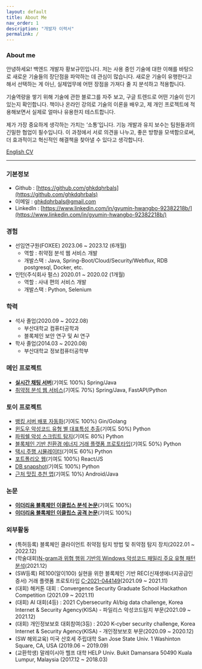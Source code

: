 ```yaml
---
layout: default
title: About Me
nav_order: 1
description: "개발자 이력서"
permalink: /
---
```


### About me

안녕하세요! 백엔드 개발자 황보규민입니다. 저는 사용 중인 기술에 대한 이해를 바탕으로 새로운 기술들의 장단점을 파악하는 데 관심이 많습니다. 새로운 기술이 유행한다고 해서 선택하는 게 아닌, 실제업무에 어떤 장점을 가져다 줄 지 분석하고 적용합니다.

기술역량을 쌓기 위해 기술에 관한 블로그를 자주 보고, 구글 트렌드로 어떤 기술이 인기 있는지 확인합니다. 책이나 온라인 강의로 기술의 이론을 배우고, 제 개인 프로젝트에 적용해보면서 실제로 얼마나 유용한지 테스트합니다.

제가 가장 중요하게 생각하는 가치는 ‘소통’입니다. 기능 개발과 유지 보수는 팀원들과의 긴밀한 협업이 필수입니다. 이 과정에서 서로 의견을 나누고, 좋은 방향을 모색함으로써, 더 효과적이고 혁신적인 해결책을 찾아낼 수 있다고 생각합니다.

[English CV](https://ghkdqhrbals.github.io/portfolios/cv_en.pdf)

---

### **기본정보**

* Github : [https://github.com/ghkdqhrbals](https://github.com/ghkdqhrbals)
* 이메일 : ghkdqhrbals@gmail.com
* LinkedIn : [https://www.linkedin.com/in/gyumin-hwangbo-92382218b/](https://www.linkedin.com/in/gyumin-hwangbo-92382218b/)

### **경험**

* 선임연구원(FOXEE) 2023.06 ~ 2023.12 (6개월)
  * 역할 : 취약점 분석 웹 서비스 개발
  * 개발스택 : Java, Spring-Boot/Cloud/Security/Webflux, RDB postgresql, Docker, etc.
* 인턴(주식회사 펄스) 2020.01 ~ 2020.02 (1개월)
  * 역할 : 사내 편의 서비스 개발
  * 개발스택 : Python, Selenium

### **학력**

* 석사 졸업(2020.09 ~ 2022.08)
  * 부산대학교 컴퓨터공학과
  * 블록체인 보안 연구 및 AI 연구
* 학사 졸업(2014.03 ~ 2020.08)
  * 부산대학교 정보컴퓨터공학부

### **메인 프로젝트**
* [**실시간 채팅 서버**](https://ghkdqhrbals.github.io/portfolios/docs/project/)(기여도 100%) Spring/Java
* [취약점 분석 웹 서비스](https://ghkdqhrbals.github.io/portfolios/docs/foxee/)(기여도 70%) Spring/Java, FastAPI/Python

### **토이 프로젝트**

* [뱅킹 서버 배포 자동화](https://ghkdqhrbals.github.io/portfolios/docs/project2/)(기여도 100%) Gin/Golang
* [윈도우 악성코드 유형 별 대표특성 추출](https://ghkdqhrbals.github.io/portfolios/docs/기타/toyp8/)(기여도 50%) Python
* [파워쉘 악성 스크립트 탐지](https://ghkdqhrbals.github.io/portfolios/docs/기타/toyp2/)(기여도 80%) Python
* [블록체인 기반 친환경 에너지 거래 플랫폼 프로토타입](https://ghkdqhrbals.github.io/portfolios/docs/기타/toyp4/)(기여도 50%) Python
* [택시 주행 시뮬레이터](https://ghkdqhrbals.github.io/portfolios/docs/기타/toyp7/)(기여도 60%) Python
* [포트폴리오 웹](https://ghkdqhrbals.github.io/portfolios/docs/기타/toyp6/)(기여도 100%) React/JS
* [DB snapshot](https://ghkdqhrbals.github.io/portfolios/docs/기타/toyp1/)(기여도 100%) Python
* [근처 맛집 추천 앱](https://ghkdqhrbals.github.io/portfolios/docs/기타/toyp5/)(기여도 10%) Android/Java

### **논문**

* [**이더리움 블록체인 이클립스 분석 논문**](https://ghkdqhrbals.github.io/assets/img/EthereumEclipseAttackAnalysis.pdf)(기여도 100%)
* [**이더리움 블록체인 이클립스 공격 논문**](https://ghkdqhrbals.github.io/portfolios/docs/Blockchain/)(기여도 100%)

### **외부활동**

* (특허등록) 블록체인 클라이언트 취약점 탐지 방법 및 취약점 탐지 장치(2022.01 ~ 2022.12)
* (학술대회)[N-gram과 위협 행위 기반의 Windows 악성코드 패밀리 주요 유형 패턴 분석](http://sso.riss.kr:11301/cdc_read_relay.jsp)(2021.12)
* (SW등록) RE100(알이100) 실현을 위한 블록체인 기반 REC(신재생에너지공급인증서) 거래 플랫폼 프로토타입 [C-2021-044149](https://www.ntis.go.kr/outcomes/popup/srchTotlSpwr.do?cmd=view&rstId=SNW-2021-00312106034&returnURI=null&pageCode=RI_SW_RST_DTL)(2021.09 ~ 2021.11)
* (대회) 해커톤 대회 : Convergence Security Graduate School Hackathon Competition (2021.09 ~ 2021.11)
* (대회) AI 대회(4등) : 2021 Cybersecurity AI/big data challenge, Korea Internet & Security Agency(KISA) - 파일리스 악성코드탐지 부문(2021.09 ~ 2021.12)
* (대회) 개인정보보호 대회참여(3등) : 2020 K-cyber security challenge, Korea Internet & Security Agency(KISA) - 개인정보보호 부문(2020.09 ~ 2020.12)
* (SW 해외교육) 미국 산호세 주립대학 San Jose State Univ. 1 Washinton Square, CA, USA (2019.06 ~ 2019.09)
* (교환학생) 말레이시아 헬프 대학 HELP Univ. Bukit Damansara 50490 Kuala Lumpur, Malaysia (2017.12 ~ 2018.03)
